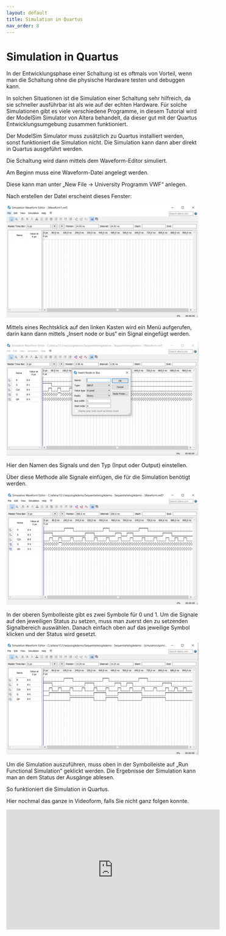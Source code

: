 ```yaml
---
layout: default
title: Simulation in Quartus
nav_order: 8
---
```

# Simulation in Quartus


In der Entwicklungsphase einer Schaltung ist es oftmals von Vorteil, wenn man die Schaltung ohne die physische Hardware testen und debuggen kann.

In solchen Situationen ist die Simulation einer Schaltung sehr hilfreich, da sie schneller ausführbar ist als wie auf der echten Hardware. Für solche Simulationen gibt es viele verschiedene Programme, in diesem Tutorial wird der ModelSim Simulator von Altera behandelt, da dieser gut mit der Quartus Entwicklungsumgebung zusammen funktioniert.

Der ModelSim Simulator muss zusätzlich zu Quartus installiert werden, sonst funktioniert die Simulation nicht. Die Simulation kann dann aber direkt in Quartus ausgeführt werden.

Die Schaltung wird dann mittels dem Waveform-Editor simuliert.

Am Beginn muss eine Waveform-Datei angelegt werden.

Diese kann man unter „New File -> University Programm VWF“ anlegen.

Nach erstellen der Datei erscheint dieses Fenster:

![Simulation-01](assets/simulation01.png)

Mittels eines Rechtsklick auf den linken Kasten wird ein Menü aufgerufen, darin kann dann mittels „Insert node or bus“ ein Signal eingefügt werden.

![Simulation-02](assets/simulation2.png)

Hier den Namen des Signals und den Typ (Input oder Output) einstellen.

Über diese Methode alle Signale einfügen, die für die Simulation benötigt werden.

![Simulation-03](assets/simulation3.png)

In der oberen Symbolleiste gibt es zwei Symbole für 0 und 1. Um die Signale auf den jeweiligen Status zu setzen, muss man zuerst den zu setzenden Signalbereich auswählen. Danach einfach oben auf das jeweilige Symbol klicken und der Status wird gesetzt.

![Simulation-04](assets/simulation4.png)

Um die Simulation auszuführen, muss oben in der Symbolleiste auf „Run Functional Simulation“ geklickt werden. Die Ergebnisse der Simulation kann man an dem Status der Ausgänge ablesen.

So funktioniert die Simulation in Quartus.


Hier nochmal das ganze in Videoform, falls Sie nicht ganz folgen konnte.


<div style="width: 560px; height: 315px; float: none; clear: both; margin: 2px auto;">
  <embed
    src="https://www.youtube.com/embed/KPNVpbH6sTY?si=JFrMPKAB3mEvTti8"
    wmode="transparent"
    type="video/mp4"
    width="100%" height="100%"
    allow="autoplay; encrypted-media; picture-in-picture"
    allowfullscreen
    title="Quartus Simulation"
  >
</div>
